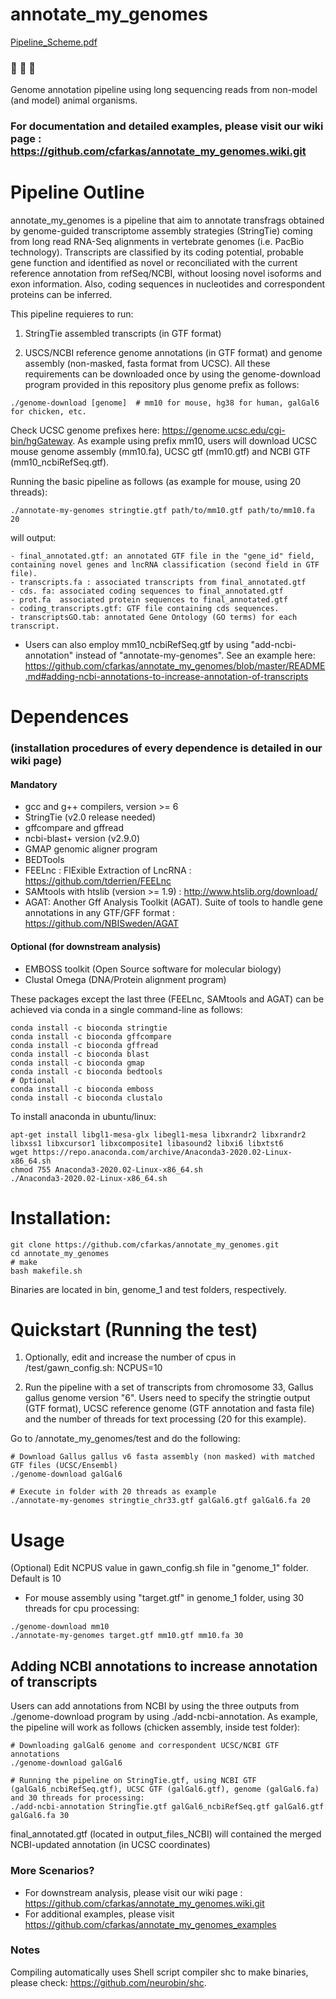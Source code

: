 # annotate_my_genomes

[Pipeline_Scheme.pdf](https://github.com/cfarkas/annotate_my_genomes/files/4843791/Pipeline_Scheme.pdf)

### :microscope: :hatching_chick: :hatched_chick: 
Genome annotation pipeline using long sequencing reads from non-model (and model) animal organisms.

### For documentation and detailed examples, please visit our wiki page : https://github.com/cfarkas/annotate_my_genomes.wiki.git

# Pipeline Outline
  annotate_my_genomes is a pipeline that aim to annotate transfrags obtained by genome-guided transcriptome assembly strategies (StringTie) coming from long read RNA-Seq alignments in vertebrate genomes (i.e. PacBio technology). Transcripts are classified by its coding potential, probable gene function and identified as novel or reconciliated with the current reference annotation from refSeq/NCBI, without loosing novel isoforms and exon information. Also, coding sequences in nucleotides and correspondent proteins can be inferred.   

This pipeline requieres to run:

1) StringTie assembled transcripts (in GTF format)

2) USCS/NCBI reference genome annotations (in GTF format) and genome assembly (non-masked, fasta format from UCSC). All these requirements can be downloaded once by using the genome-download program provided in this repository plus genome prefix as follows: 
```
./genome-download [genome]  # mm10 for mouse, hg38 for human, galGal6 for chicken, etc. 
```
Check UCSC genome prefixes here: https://genome.ucsc.edu/cgi-bin/hgGateway. As example using prefix mm10, users will download UCSC mouse genome assembly (mm10.fa), UCSC gtf (mm10.gtf) and NCBI GTF (mm10_ncbiRefSeq.gtf).

Running the basic pipeline as follows (as example for mouse, using 20 threads):
```
./annotate-my-genomes stringtie.gtf path/to/mm10.gtf path/to/mm10.fa 20
```
will output:
```
- final_annotated.gtf: an annotated GTF file in the "gene_id" field, containing novel genes and lncRNA classification (second field in GTF file). 
- transcripts.fa : associated transcripts from final_annotated.gtf 
- cds. fa: associated coding sequences to final_annotated.gtf
- prot.fa  associated protein sequences to final_annotated.gtf
- coding_transcripts.gtf: GTF file containing cds sequences. 
- transcriptsGO.tab: annotated Gene Ontology (GO terms) for each transcript. 
```
* Users can also employ mm10_ncbiRefSeq.gtf by using "add-ncbi-annotation" instead of "annotate-my-genomes". See an example here: https://github.com/cfarkas/annotate_my_genomes/blob/master/README.md#adding-ncbi-annotations-to-increase-annotation-of-transcripts  

# Dependences 
### (installation procedures of every dependence is detailed in our wiki page)

#### Mandatory
- gcc and g++ compilers, version >= 6 
- StringTie (v2.0 release needed)
- gffcompare and gffread
- ncbi-blast+ version (v2.9.0)
- GMAP genomic aligner program 
- BEDTools
- FEELnc : FlExible Extraction of LncRNA : https://github.com/tderrien/FEELnc
- SAMtools with htslib (version >= 1.9)  : http://www.htslib.org/download/ 
- AGAT: Another Gff Analysis Toolkit (AGAT). Suite of tools to handle gene annotations in any GTF/GFF format : https://github.com/NBISweden/AGAT

#### Optional (for downstream analysis)
- EMBOSS toolkit (Open Source software for molecular biology)
- Clustal Omega (DNA/Protein alignment program)

These packages except the last three (FEELnc, SAMtools and AGAT) can be achieved via conda in a single command-line as follows:
```
conda install -c bioconda stringtie
conda install -c bioconda gffcompare
conda install -c bioconda gffread
conda install -c bioconda blast
conda install -c bioconda gmap
conda install -c bioconda bedtools
# Optional
conda install -c bioconda emboss
conda install -c bioconda clustalo
```

To install anaconda in ubuntu/linux:
```
apt-get install libgl1-mesa-glx libegl1-mesa libxrandr2 libxrandr2 libxss1 libxcursor1 libxcomposite1 libasound2 libxi6 libxtst6
wget https://repo.anaconda.com/archive/Anaconda3-2020.02-Linux-x86_64.sh
chmod 755 Anaconda3-2020.02-Linux-x86_64.sh
./Anaconda3-2020.02-Linux-x86_64.sh
```

# Installation: 
```
git clone https://github.com/cfarkas/annotate_my_genomes.git
cd annotate_my_genomes
# make
bash makefile.sh
```
Binaries are located in bin, genome_1 and test folders, respectively.

# Quickstart (Running the test)

1) Optionally, edit and increase the number of cpus in /test/gawn_config.sh: NCPUS=10

2) Run the pipeline with a set of transcripts from chromosome 33, Gallus gallus genome version "6". Users need to specify the stringtie output (GTF format), UCSC reference genome (GTF annotation and fasta file) and the number of threads for text processing (20 for this example). 

Go to /annotate_my_genomes/test and do the following:

```
# Download Gallus gallus v6 fasta assembly (non masked) with matched GTF files (UCSC/Ensembl)
./genome-download galGal6

# Execute in folder with 20 threads as example
./annotate-my-genomes stringtie_chr33.gtf galGal6.gtf galGal6.fa 20
```

# Usage
(Optional) Edit NCPUS value in gawn_config.sh file in "genome_1" folder. Default is 10

- For mouse assembly using "target.gtf" in genome_1 folder, using 30 threads for cpu processing:
```
./genome-download mm10
./annotate-my-genomes target.gtf mm10.gtf mm10.fa 30
```

## Adding NCBI annotations to increase annotation of transcripts
Users can add annotations from NCBI by using the three outputs from ./genome-download program by using ./add-ncbi-annotation. 
As example, the pipeline will work as follows (chicken assembly, inside test folder):
```
# Downloading galGal6 genome and correspondent UCSC/NCBI GTF annotations
./genome-download galGal6

# Running the pipeline on StringTie.gtf, using NCBI GTF (galGal6_ncbiRefSeq.gtf), UCSC GTF (galGal6.gtf), genome (galGal6.fa) and 30 threads for processing:
./add-ncbi-annotation StringTie.gtf galGal6_ncbiRefSeq.gtf galGal6.gtf galGal6.fa 30
```
final_annotated.gtf (located in output_files_NCBI) will contained the merged NCBI-updated annotation (in UCSC coordinates)


### More Scenarios?

- For downstream analysis, please visit our wiki page : https://github.com/cfarkas/annotate_my_genomes.wiki.git
- For additional examples, please visit https://github.com/cfarkas/annotate_my_genomes_examples

### Notes
Compiling automatically uses Shell script compiler shc to make binaries, please check: https://github.com/neurobin/shc.
